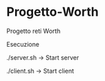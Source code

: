 # Progetto-Worth
Progetto reti Worth

Esecuzione 


./server.sh -> Start server

./client.sh -> Start client

